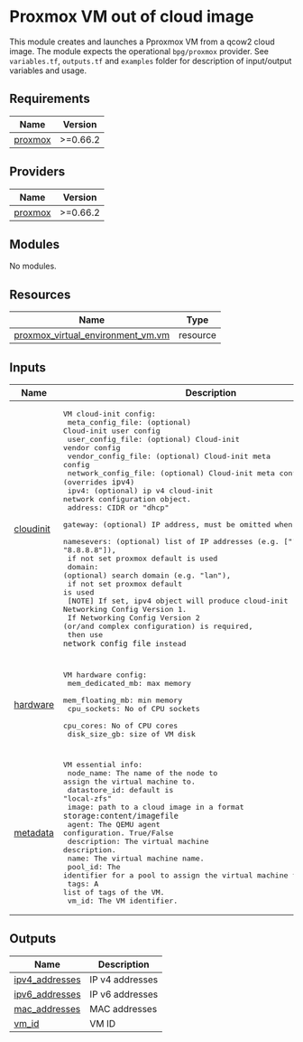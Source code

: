 # Proxmox VM out of cloud image

This module creates and launches a Pproxmox VM from a qcow2 cloud image.
The module expects the operational `bpg/proxmox` provider.
See `variables.tf`, `outputs.tf` and `examples` folder for description of input/output variables and usage.

## Requirements

| Name | Version |
|------|---------|
| <a name="requirement_proxmox"></a> [proxmox](#requirement\_proxmox) | >=0.66.2 |

## Providers

| Name | Version |
|------|---------|
| <a name="provider_proxmox"></a> [proxmox](#provider\_proxmox) | >=0.66.2 |

## Modules

No modules.

## Resources

| Name | Type |
|------|------|
| [proxmox_virtual_environment_vm.vm](https://registry.terraform.io/providers/bpg/proxmox/latest/docs/resources/virtual_environment_vm) | resource |

## Inputs

| Name | Description | Type | Default | Required |
|------|-------------|------|---------|:--------:|
| <a name="input_cloudinit"></a> [cloudinit](#input\_cloudinit) | <pre>VM cloud-init config:<br/>  meta\_config\_file: (optional) Cloud-init user config <br/>  user\_config\_file: (optional) Cloud-init vendor config <br/>  vendor\_config\_file: (optional) Cloud-init meta config<br/>  network\_config\_file: (optional) Cloud-init meta config (overrides `ipv4`)<br/>  ipv4: (optional) ip v4 cloud-init network configuration object. <br/>      address: CIDR or "dhcp"<br/>      gateway: (optional) IP address, must be omitted when "dhcp" is used<br/>      namesevers: (optional) list of IP addresses (e.g. ["1.1.1.1", "8.8.8.8"]),<br/>                  if not set proxmox default is used<br/>      domain: (optional) search domain (e.g. "lan"), <br/>              if not set proxmox default is used<br/>  [NOTE] If set, ipv4 object will produce cloud-init Networking Config Version 1. <br/>         If Networking Config Version 2 (or/and complex configuration) is required,<br/>         then use `network_config_file` instead</pre> | <pre>object({<br/>    meta_config_file     = optional(string)<br/>    user_config_file     = optional(string)<br/>    vendor_config_file   = optional(string)<br/>    network_config_file  = optional(string)<br/>    ipv4 = optional(object({<br/>      address = string             # (e.g. "192.168.2.2/24" or "dhcp")<br/>      gateway = optional(string)   # must be omitted when dhcp is used as the address<br/>      nameservers = optional(list(string)) # (e.g. ["1.1.1.1", "8.8.8.8"])<br/>      domain = optional(string)    # search domain(e.g. "lan")<br/>    }))<br/>  })</pre> | <pre>{<br/>  "ipv4": {<br/>    "address": "dhcp",<br/>    "domain": null,<br/>    "gateway": null,<br/>    "nameservers": null<br/>  },<br/>  "meta_config_file": null,<br/>  "user_config_file": null,<br/>  "vendor_config_file": null<br/>}</pre> | no |
| <a name="input_hardware"></a> [hardware](#input\_hardware) | <pre>VM hardware config:<br/>    mem\_dedicated\_mb: max memory<br/>    mem\_floating\_mb: min memory<br/>    cpu\_sockets: No of CPU sockets<br/>    cpu\_cores: No of CPU cores<br/>    disk\_size\_gb: size of VM disk</pre> | <pre>object({<br/>    mem_dedicated_mb = number<br/>    mem_floating_mb  = number<br/>    cpu_sockets      = number<br/>    cpu_cores        = number<br/>    disk_size_gb     = number<br/>  })</pre> | <pre>{<br/>  "cpu_cores": 2,<br/>  "cpu_sockets": 1,<br/>  "disk_size_gb": 15,<br/>  "mem_dedicated_mb": 2048,<br/>  "mem_floating_mb": 1024<br/>}</pre> | no |
| <a name="input_metadata"></a> [metadata](#input\_metadata) | <pre>VM essential info:<br/>  node\_name: The name of the node to assign the virtual machine to.<br/>  datastore\_id: default is "local-zfs"<br/>  image: path to a cloud image in a format `storage:content/imagefile` <br/>  agent: The QEMU agent configuration. True/False<br/>  description: The virtual machine description.<br/>  name: The virtual machine name.<br/>  pool\_id: The identifier for a pool to assign the virtual machine to.<br/>  tags: A list of tags of the VM.<br/>  vm\_id: The VM identifier.</pre> | <pre>object({<br/>    node_name    = string<br/>    datastore_id = string<br/>    image        = string<br/>    agent        = optional(bool)<br/>    description  = optional(string)<br/>    name         = optional(string)<br/>    pool_id      = optional(string)<br/>    tags         = optional(list(string))<br/>    vm_id        = optional(number)<br/>  })</pre> | <pre>{<br/>  "agent": false,<br/>  "datastore_id": "local-zfs",<br/>  "description": null,<br/>  "image": "local:iso/Rocky-9-GenericCloud-Base.latest.x86_64.qcow2.img",<br/>  "name": null,<br/>  "node_name": null,<br/>  "pool_id": null,<br/>  "tags": [],<br/>  "vm_id": null<br/>}</pre> | no |

## Outputs

| Name | Description |
|------|-------------|
| <a name="output_ipv4_addresses"></a> [ipv4\_addresses](#output\_ipv4\_addresses) | IP v4 addresses |
| <a name="output_ipv6_addresses"></a> [ipv6\_addresses](#output\_ipv6\_addresses) | IP v6 addresses |
| <a name="output_mac_addresses"></a> [mac\_addresses](#output\_mac\_addresses) | MAC addresses |
| <a name="output_vm_id"></a> [vm\_id](#output\_vm\_id) | VM ID |
